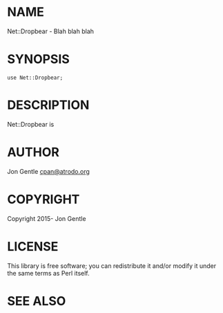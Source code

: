 # NAME

Net::Dropbear - Blah blah blah

# SYNOPSIS

    use Net::Dropbear;

# DESCRIPTION

Net::Dropbear is

# AUTHOR

Jon Gentle <cpan@atrodo.org>

# COPYRIGHT

Copyright 2015- Jon Gentle

# LICENSE

This library is free software; you can redistribute it and/or modify
it under the same terms as Perl itself.

# SEE ALSO
